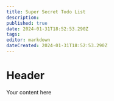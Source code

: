 ```yaml
---
title: Super Secret Todo List
description: 
published: true
date: 2024-01-31T18:52:53.290Z
tags: 
editor: markdown
dateCreated: 2024-01-31T18:52:53.290Z
---
```


# Header
Your content here